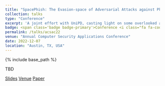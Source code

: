 ```yaml
---
title: "SpacePhish: The Evasion-space of Adversarial Attacks against Phishing Website Detectors using Machine Learning"
collection: talks
type: "Conference"
excerpt: 'A joint effort with UniPD, casting light on some overlooked aspects of adversarial ML in the context of phishing website detection.'
badge: <span class='badge badge-primary'>Conference <i class="fa fa-code"></i></span>
permalink: /talks/acsac22
venue: "Annual Computer Security Applications Conference"
date: 2022-12-07
location: "Austin, TX, USA"
---
```

{% include base_path %}

TBD



<a class="btn btn-outline-primary my-1 mr-1 btn-sm" href="{{ base_path }}/files/talks/acsac22.pdf" target="_blank" rel="noopener">Slides</a>
<a class="btn btn-outline-primary my-1 mr-1 btn-sm" href="https://www.acsac.org/2022/" target="_blank" rel="noopener">Venue</a>
<a class="btn btn-outline-primary my-1 mr-1 btn-sm" href="{{base_path}}/publications/acsac22" target="_blank" rel="noopener">Paper</a>